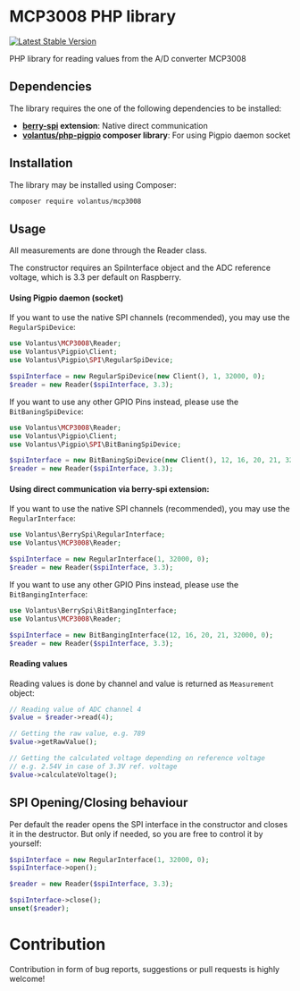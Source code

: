 # MCP3008 PHP library
[![Latest Stable Version](https://img.shields.io/packagist/v/volantus/mcp3008.svg)](https://packagist.org/packages/volantus/mcp3008)

PHP library for reading values from the A/D converter MCP3008

## Dependencies
The library requires the one of the following dependencies to be installed:
 * **[berry-spi](https://github.com/Volantus/berry-spi) extension**: Native direct communication
 * **[volantus/php-pigpio](https://github.com/Volantus/php-pigpio) composer library**: For using Pigpio daemon socket 

## Installation
The library may be installed using Composer:
```bash
composer require volantus/mcp3008
```

## Usage
All measurements are done through the Reader class.

The constructor requires an SpiInterface object and the ADC reference voltage, which is 3.3 per default on Raspberry.

#### Using Pigpio daemon (socket)
If you want to use the native SPI channels (recommended), you may use the `RegularSpiDevice`:

```PHP
use Volantus\MCP3008\Reader;
use Volantus\Pigpio\Client;
use Volantus\Pigpio\SPI\RegularSpiDevice;

$spiInterface = new RegularSpiDevice(new Client(), 1, 32000, 0);
$reader = new Reader($spiInterface, 3.3);
```

If you want to use any other GPIO Pins instead, please use the `BitBaningSpiDevice`:

```PHP
use Volantus\MCP3008\Reader;
use Volantus\Pigpio\Client;
use Volantus\Pigpio\SPI\BitBaningSpiDevice;

$spiInterface = new BitBaningSpiDevice(new Client(), 12, 16, 20, 21, 32000);
$reader = new Reader($spiInterface, 3.3);
```

#### Using direct communication via berry-spi extension:
If you want to use the native SPI channels (recommended), you may use the `RegularInterface`:

```PHP
use Volantus\BerrySpi\RegularInterface;
use Volantus\MCP3008\Reader;

$spiInterface = new RegularInterface(1, 32000, 0);
$reader = new Reader($spiInterface, 3.3);
```

If you want to use any other GPIO Pins instead, please use the `BitBangingInterface`:

```PHP
use Volantus\BerrySpi\BitBangingInterface;
use Volantus\MCP3008\Reader;

$spiInterface = new BitBangingInterface(12, 16, 20, 21, 32000, 0);
$reader = new Reader($spiInterface, 3.3);
```

#### Reading values
Reading values is done by channel and value is returned as `Measurement` object:
```PHP
// Reading value of ADC channel 4
$value = $reader->read(4);

// Getting the raw value, e.g. 789
$value->getRawValue();

// Getting the calculated voltage depending on reference voltage
// e.g. 2.54V in case of 3.3V ref. voltage 
$value->calculateVoltage();
```

## SPI Opening/Closing behaviour
Per default the reader opens the SPI interface in the constructor and closes it in the destructor.
But only if needed, so you are free to control it by yourself:
```PHP
$spiInterface = new RegularInterface(1, 32000, 0);
$spiInterface->open();

$reader = new Reader($spiInterface, 3.3);

$spiInterface->close();
unset($reader);
```

# Contribution
Contribution in form of bug reports, suggestions or pull requests is highly welcome!
